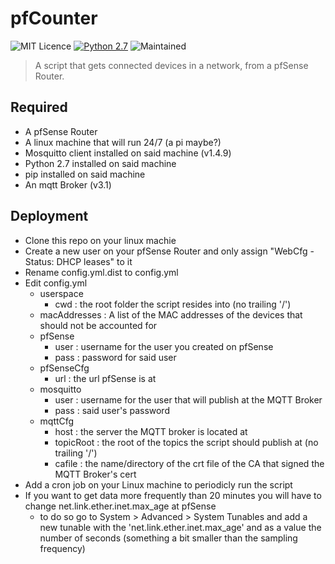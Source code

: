 # pfCounter

![MIT Licence](https://img.shields.io/badge/Licence-MIT_Licence-red.svg?style=plastic)
[![Python 2.7](https://img.shields.io/badge/Python-2.7-yellow.svg?style=plastic)](https://www.python.org/)
![Maintained](https://img.shields.io/badge/Maintained-Yes-green.svg?style=plastic)

> A script that gets connected devices in a network, from a pfSense Router.

## Required

* A pfSense Router
* A linux machine that will run 24/7 (a pi maybe?)
* Mosquitto client installed on said machine (v1.4.9)
* Python 2.7 installed on said machine
* pip installed on said machine
* An mqtt Broker (v3.1)

## Deployment

* Clone this repo on your linux machie
* Create a new user on your pfSense Router and only assign "WebCfg - Status: DHCP leases" to it
* Rename config.yml.dist to config.yml
* Edit config.yml
  * userspace
    * cwd : the root folder the script resides into (no trailing '/')
  * macAddresses : A list of the MAC addresses of the devices that should not be accounted for
  * pfSense
    * user : username for the user you created on pfSense
    * pass : password for said user
  * pfSenseCfg
    * url : the url pfSense is at
  * mosquitto
    * user : username for the user that will publish at the MQTT Broker
    * pass : said user's password
  * mqttCfg
    * host : the server the MQTT broker is located at
    * topicRoot : the root of the topics the script should publish at (no trailing '/')
    * cafile : the name/directory of the crt file of the CA that signed the MQTT Broker's cert
* Add a cron job on your Linux machine to periodicly run the script 
* If you want to get data more frequently than 20 minutes you will have to change net.link.ether.inet.max_age at pfSense
  * to do so go to System > Advanced > System Tunables and add a new tunable with the 'net.link.ether.inet.max_age' and as a value the number of seconds (something a bit smaller than the sampling frequency)

